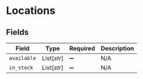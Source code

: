 # Locations


## Fields

| Field              | Type               | Required           | Description        |
| ------------------ | ------------------ | ------------------ | ------------------ |
| `available`        | List[*str*]        | :heavy_minus_sign: | N/A                |
| `in_stock`         | List[*str*]        | :heavy_minus_sign: | N/A                |
